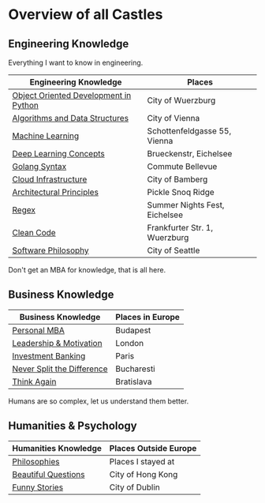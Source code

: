 # Overview of all Castles

## Engineering Knowledge

Everything I want to know in engineering.

| Engineering Knowledge                                                         | Places                        |
| ----------------------------------------------------------------------------- | ----------------------------- |
| [Object Oriented Development in Python](/pages/castle-object-oriented-python) | City of Wuerzburg             |
| [Algorithms and Data Structures](/pages/castle-algorithms-and-data-structures)       | City of Vienna                |
| [Machine Learning](/pages/castle-machine-learning)                            | Schottenfeldgasse 55, Vienna  |
| [Deep Learning Concepts](/pages/castle-deep-learning)                         | Brueckenstr, Eichelsee        |
| [Golang Syntax](/pages/castle-golang)                                         | Commute Bellevue              |
| [Cloud Infrastructure](/pages/castle-cloud-infrastructure)                    | City of Bamberg               |
| [Architectural Principles](pages/castle-architectural-principles)             | Pickle Snoq Ridge             |
| [Regex](/pages/castle-golang)                                              | Summer Nights Fest, Eichelsee |
| [Clean Code](/pages/castle-clean-code)                                     | Frankfurter Str. 1, Wuerzburg |
| [Software Philosophy](/pages/castle-software-philosophy)                      | City of Seattle               |

Don't get an MBA for knowledge, that is all here.

## Business Knowledge

| Business Knowledge                                                | Places in Europe |
| ----------------------------------------------------------------- | ---------------- |
| [Personal MBA](/pages/castle-personal-mba)                     | Budapest         |
| [Leadership & Motivation](/pages/castle-leadership-motivation) | London           |
| [Investment Banking](/pages/castle-investment-banking)         | Paris            |
| [Never Split the Difference](/pages/castle-difference)         | Bucharesti       |
| [Think Again](/pages/castle-think-again)                       | Bratislava       |

Humans are so complex, let us understand them better.

## Humanities & Psychology

| Humanities Knowledge                                     | Places Outside Europe |
| -------------------------------------------------------- | --------------------- |
| [Philosophies](/pages/castle-philosophy)                 | Places I stayed at    |
| [Beautiful Questions](/pages/castle-beautiful-questions) | City of Hong Kong     |
| [Funny Stories](/pages/castle-funny-stories)             | City of Dublin        |